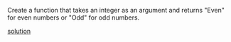 Create a function that takes an integer as an argument and returns "Even" for even numbers or "Odd" for odd numbers.

[solution](../solution/Even/%20or/%20Odd.js)